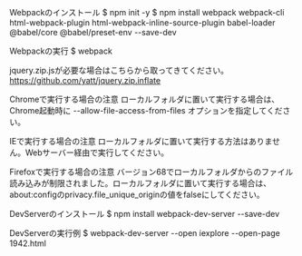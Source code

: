 Webpackのインストール
$ npm init -y
$ npm install webpack webpack-cli html-webpack-plugin html-webpack-inline-source-plugin babel-loader @babel/core @babel/preset-env --save-dev

Webpackの実行
$ webpack

jquery.zip.jsが必要な場合はこちらから取ってきてください。
https://github.com/yatt/jquery.zip.inflate

Chromeで実行する場合の注意
ローカルフォルダに置いて実行する場合は、Chrome起動時に --allow-file-access-from-files オプションを指定してください。

IEで実行する場合の注意
ローカルフォルダに置いて実行する方法はありません。Webサーバー経由で実行してください。

Firefoxで実行する場合の注意
バージョン68でローカルフォルダからのファイル読み込みが制限されました。ローカルフォルダに置いて実行する場合は、about:configのprivacy.file_unique_originの値をfalseにしてください。

DevServerのインストール
$ npm install webpack-dev-server --save-dev

DevServerの実行例
$ webpack-dev-server --open iexplore --open-page 1942.html
